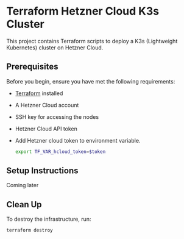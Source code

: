 # Terraform Hetzner Cloud K3s Cluster
This project contains Terraform scripts to deploy a K3s (Lightweight Kubernetes) cluster on Hetzner Cloud.

## Prerequisites
Before you begin, ensure you have met the following requirements:

- [Terraform](https://www.terraform.io/) installed
- A Hetzner Cloud account
- SSH key for accessing the nodes
- Hetzner Cloud API token
- Add Hetzner cloud token to environment variable.

    ```bash
    export TF_VAR_hcloud_token=$token
    ```

## Setup Instructions
Coming later

## Clean Up
To destroy the infrastructure, run:

```bash
terraform destroy
```